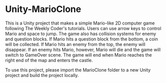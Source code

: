 # Unity-MarioClone

This is a Unity project that makes a simple Mario-like 2D computer game following The Weekly Coder's tutorials. Users can use arrow keys to control Mario and space to jump. The game also has collision systems for enemy and question blocks. If Mario hits a question block from the bottom, a coin will be collected. If Mario hits an enemy from the top, the enemy will disappear. If an enemy hits Mario, however, Mario will die and the game will switch to GameOver scene. The game will end when Mario reaches the right end of the map and enters the castle. 

To use this project, please import the MarioClone folder to a new Unity project and build the project locally. 
